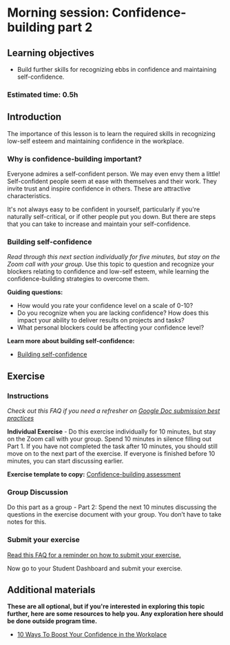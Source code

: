 # Morning session: Confidence-building part 2

## Learning objectives

- Build further skills for recognizing ebbs in confidence and maintaining self-confidence.

### Estimated time: 0.5h

## Introduction

The importance of this lesson is to learn the required skills in recognizing low-self esteem and maintaining confidence in the workplace.

### Why is confidence-building important?

Everyone admires a self-confident person. We may even envy them a little! Self-confident people seem at ease with themselves and their work. They invite trust and inspire confidence in others. These are attractive characteristics.

It's not always easy to be confident in yourself, particularly if you're naturally self-critical, or if other people put you down. But there are steps that you can take to increase and maintain your self-confidence.

### Building self-confidence

_Read through this next section individually for five minutes, but stay on the Zoom call with your group._
Use this topic to question and recognize your blockers relating to confidence and low-self esteem, while learning the confidence-building strategies to overcome them.

**Guiding questions:**

- How would you rate your confidence level on a scale of 0-10?
- Do you recognize when you are lacking confidence? How does this impact your ability to deliver results on projects and tasks?
- What personal blockers could be affecting your confidence level?

**Learn more about building self-confidence:**

- [Building self-confidence](https://github.com/matovu-farid/curriculum-professional-skills/blob/main/soft-skills/building-self-confidence.md)

## Exercise

### Instructions

_Check out this FAQ if you need a refresher on [Google Doc submission best practices](https://microverse.zendesk.com/hc/en-us/articles/360063156813)_

**Individual Exercise** - Do this exercise individually for 10 minutes, but stay on the Zoom call with your group.
Spend 10 minutes in silence filling out Part 1. If you have not completed the task after 10 minutes, you should still move on to the next part of the exercise. If everyone is finished before 10 minutes, you can start discussing earlier.

**Exercise template to copy:** [Confidence-building assessment](https://docs.google.com/document/d/19-m_4bmH_xJMTtYI4PLJnyZJ3oQE85p873afm2IyfXc/edit?usp=sharing)

### Group Discussion

Do this part as a group - Part 2: Spend the next 10 minutes discussing the questions in the exercise document with your group. You don’t have to take notes for this.

### Submit your exercise

[Read this FAQ for a reminder on how to submit your exercise.](https://microverse.zendesk.com/hc/en-us/articles/360061344234)

Now go to your Student Dashboard and submit your exercise.

## Additional materials

**These are all optional, but if you're interested in exploring this topic further, here are some resources to help you. Any exploration here should be done outside program time.**

- [10 Ways To Boost Your Confidence in the Workplace](https://www.indeed.com/career-advice/career-development/ways-to-boost-your-confidence)
